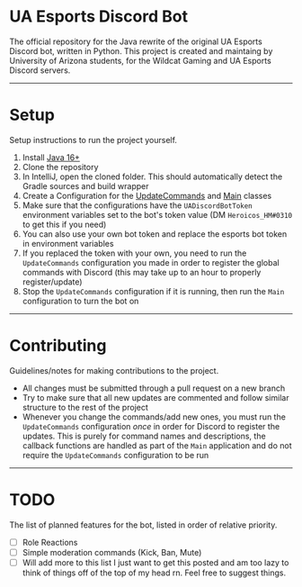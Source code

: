 # UA Esports Discord Bot

The official repository for the Java rewrite of the original UA Esports Discord bot, written in Python. This project is created and maintaing by University of Arizona students, for the Wildcat Gaming and UA Esports Discord servers.

---

# Setup
Setup instructions to run the project yourself.

1) Install [Java 16+](https://www.oracle.com/java/technologies/javase-jdk16-downloads.html)
1) Clone the repository
1) In IntelliJ, open the cloned folder. This should automatically detect the Gradle sources and build wrapper
1) Create a Configuration for the [UpdateCommands](src/main/java/org/uaesports/bot/UpdateCommands.java) and [Main](src/main/java/org/uaesports/bot/Main.java) classes
1) Make sure that the configurations have the `UADiscordBotToken` environment variables set to the bot's token value (DM `Heroicos_HM#0310` to get this if you need)
1) You can also use your own bot token and replace the esports bot token in environment variables
1) If you replaced the token with your own, you need to run the `UpdateCommands` configuration you made in order to register the global commands with Discord (this may take up to an hour to properly register/update)
1) Stop the `UpdateCommands` configuration if it is running, then run the `Main` configuration to turn the bot on

---

# Contributing
Guidelines/notes for making contributions to the project.

- All changes must be submitted through a pull request on a new branch
- Try to make sure that all new updates are commented and follow similar structure to the rest of the project
- Whenever you change the commands/add new ones, you must run the `UpdateCommands` configuration *once* in order for Discord to register the updates. This is purely for command names and descriptions, the callback functions are handled as part of the `Main` application and do not require the `UpdateCommands` configuration to be run

---

# TODO

 The list of planned features for the bot, listed in order of relative priority.
 
 - [ ] Role Reactions
 - [ ] Simple moderation commands (Kick, Ban, Mute)
 - [ ] Will add more to this list I just want to get this posted and am too lazy to think of things off of the top of my head rn. Feel free to suggest things.
